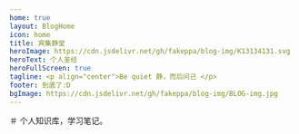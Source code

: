 ```yaml
---
home: true
layout: BlogHome
icon: home
title: 宾集静堂
heroImage: https://cdn.jsdelivr.net/gh/fakeppa/blog-img/K13134131.svg
heroText: 个人圣经
heroFullScreen: true
tagline: <p align="center">Be quiet 静，而后问己 </p>
footer: 到底了:D
bgImage: https://cdn.jsdelivr.net/gh/fakeppa/blog-img/BLOG-img.jpg
---
```


＃ 个人知识库，学习笔记。
